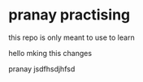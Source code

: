 # pranay practising 
this repo is only meant to use to learn 


hello mking this changes 


pranay jsdfhsdjhfsd

